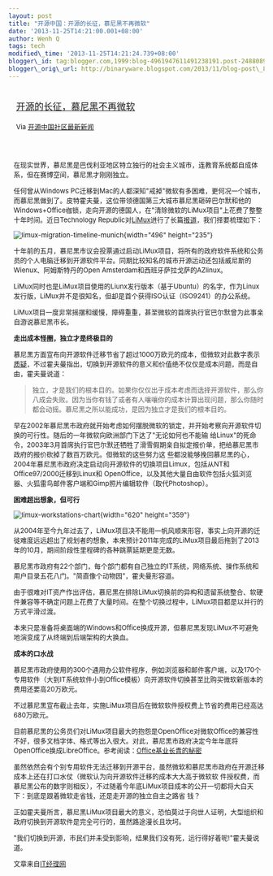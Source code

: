 ```yaml
--- 
layout: post 
title: "开源中国：开源的长征，慕尼黑不再微软" 
date: '2013-11-25T14:21:00.001+08:00' 
author: Wenh Q
tags: tech
modified\_time: '2013-11-25T14:21:24.739+08:00' 
blogger\_id: tag:blogger.com,1999:blog-4961947611491238191.post-248808927915014934
blogger\_orig\_url: http://binaryware.blogspot.com/2013/11/blog-post\_8120.html
---
```

<div style="margin: 10px; padding: 5px;">

<div style="font-size: 18px;">

[开源的长征，慕尼黑不再微软](http://www.oschina.net/news/46193/long-march-of-opensource)

</div>

<div style="font-size: 13px;">

Via [开源中国社区最新新闻](http://www.oschina.net/?from=rss)

</div>

</div>

<div style="font-size: 13px; padding: 15px 0 10px 10px;">

在现实世界，慕尼黑是巴伐利亚地区特立独行的社会主义城市，连教育系统都自成体系，但在赛博空间，慕尼黑才刚刚独立。

任何曾从Windows
PC迁移到Mac的人都深知"戒掉"微软有多困难，更何况一个城市，而慕尼黑做到了。皮特霍夫曼，这位带领德国第三大城市慕尼黑砸碎巴尔默和他的
Windows+Office枷锁，走向开源的德国人，在"清除微软的LiMux项目"上花费了整整十年时间。近日Technology
Republic对[LiMux](http://en.wikipedia.org/wiki/LiMux)进行了长篇[报道](http://www.techrepublic.com/article/how-munich-rejected-steve-ballmer-and-kicked-microsoft-out-of-the-city/?tag=nl.e101&s_cid=e101&ttag=e101&ftag=TRE684d531)，我们择要梳理如下：

![limux-migration-timeline-munich](http://static.oschina.net/uploads/img/201311/23083655_KAFl.png){width="496"
height="235"}

十年前的五月，慕尼黑市议会投票通过启动LiMux项目，将所有的政府软件系统和公务员的个人电脑迁移到开源软件平台。同期比较知名的城市开源运动还包括威尼斯的Wienux、阿姆斯特丹的Open
Amsterdam和西班牙萨拉戈萨的AZlinux。

LiMux同时也是LiMux项目使用的Liunx发行版本（基于Ubuntu）的名字，作为Linux发行版，LiMux并不是很知名，但却是首个获得ISO认证（ISO9241）的办公系统。

LiMux项目一度非常摇摆和缓慢，障碍重重，甚至微软的首席执行官巴尔默曾为此事亲自游说慕尼黑市长。

**走出成本怪圈，独立才是终极目的**

慕尼黑方面宣布向开源软件迁移节省了超过1000万欧元的成本，但微软对此数字表示[质疑](http://www.zdnet.com/no-microsoft-open-source-software-really-is-cheaper-insists-munich-7000010918/)，不过霍夫曼指出，切换到开源软件的意义和价值绝不仅仅是成本问题，而是自由，霍夫曼说道：

> 独立，才是我们的根本目的。如果你仅仅出于成本考虑而选择开源软件，那么你八成会失败。因为当你有钱了或者有人嚷嚷你的成本计算出现问题，那么你随时都会动摇。慕尼黑之所以能成功，是因为独立才是我们的根本目的。

早在2002年慕尼黑市政府就开始考虑如何摆脱微软的锁定，并开始考察向开源软件切换的可行性。随后的一年微软向欧洲部门下达了"无论如何也不能输
给Linux"的死命令，2003年3月首席执行官巴尔默还牺牲了滑雪假期亲自拟定报价单，把给慕尼黑市政府的报价砍掉了数百万欧元。但微软的这些努力这
些都没能够挽回慕尼黑的心，2004年慕尼黑市政府决定启动向开源软件的切换项目Limux，包括从NT和Office97/2000迁移到Linux和
OpenOffice，以及其他大量自由软件包括火狐浏览器、火狐雷鸟邮件客户端和Gimp照片编辑软件（取代Photoshop）。

**困难超出想象，但可行**

![limux-workstations-chart](http://static.oschina.net/uploads/img/201311/23083655_ZCuY.jpg){width="620"
height="359"}

从2004年至今九年过去了，LiMux项目决不能用一帆风顺来形容，事实上向开源的迁徙难度远远超出了规划者的想象，本来预计2011年完成的LiMux项目最后拖到了2013年的10月，期间阶段性里程碑的各种跳票延期更是无数。

慕尼黑市政府有22个部门，每个部门都有自己独立的IT系统，网络系统、操作系统和用户目录五花八门。"简直像个动物园"，霍夫曼形容道。

由于很难对IT资产作出评估，慕尼黑在排除LiMux切换前的异构和遗留系统整合、软硬件兼容等不确定问题上花费了大量时间。在整个切换过程中，LiMux项目都是以并行的方式平滑过渡。

本来只是准备将桌面端的Windows和Office换成开源，但慕尼黑发现LiMux不可避免地演变成了从终端到后端架构的大换血。



**成本的口水战**

慕尼黑市政府使用的300个通用办公软件程序，例如浏览器和邮件客户端，以及170个专用软件（大到IT系统软件小到Office模板）向开源软件切换甚至比购买微软新版本的费用还要高20万欧元。

不过慕尼黑宣布截止去年，实施LiMux项目后在微软软件授权费上节省的费用已经高达680万欧元。

目前慕尼黑的公务员们对LiMux项目最大的抱怨是OpenOffice对微软Office的兼容性不好，很多文档字体、格式等出入很大。对此，慕尼黑市政府决定今年年底将OpenOffice换成LibreOffice。参考阅读：[Office基业长青的秘密](http://www.ctocio.com/points/7427.html)

虽然依然会有个别专用软件无法迁移到开源平台，虽然微软和慕尼黑市政府在开源迁移成本上还在打口水仗（微软认为向开源软件迁移的成本大大高于微软软
件授权费，而慕尼黑公布的数字则相反），不过随着今年底LiMux项目成本的公开一切都将大白天下：到底是跟着微软走省钱，还是走开源的独立自主之路省
钱？

正如霍夫曼所言，慕尼黑LiMux项目最大的意义，恐怕莫过于向世人证明，大型组织和政府切换到开源软件是完全可行的，虽然路途漫长且坎坷。

"我们切换到开源，市民们并未受到影响，结果我们没有死，运行得好着呢!"霍夫曼说道。

文章来自[IT经理网](http://www.ctocio.com/ "IT经理网")

</div>
